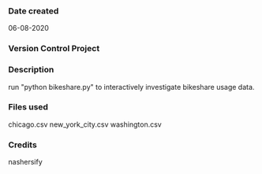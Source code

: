 ### Date created
06-08-2020

### Version Control Project 

### Description
run "python bikeshare.py" to interactively investigate bikeshare usage data.

### Files used
chicago.csv
new_york_city.csv
washington.csv

### Credits
nashersify
